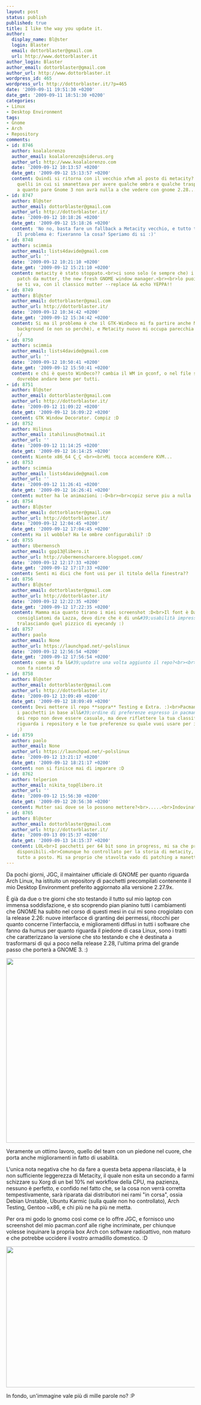 ```yaml
---
layout: post
status: publish
published: true
title: I like the way you update it.
author:
  display_name: Bl@ster
  login: Blaster
  email: dottorblaster@gmail.com
  url: http://www.dottorblaster.it
author_login: Blaster
author_email: dottorblaster@gmail.com
author_url: http://www.dottorblaster.it
wordpress_id: 465
wordpress_url: http://dottorblaster.it/?p=465
date: '2009-09-11 19:51:30 +0200'
date_gmt: '2009-09-11 18:51:30 +0200'
categories:
- Linux
- Desktop Environment
tags:
- Gnome
- Arch
- Repository
comments:
- id: 8746
  author: koalalorenzo
  author_email: koalalorenzo@siderus.org
  author_url: http://www.koalalorenzo.com
  date: '2009-09-12 10:13:57 +0200'
  date_gmt: '2009-09-12 15:13:57 +0200'
  content: Quindi si ritorna con il vecchio xfwm al posto di metacity? xD<br>Bei tempi
    quelli in cui si smanettava per avere qualche ombra e qualche trasparenza :D <br>Ma
    a quanto pare Gnome 3 non avrà nulla a che vedere con gnome 2.28... o sbaglio?
- id: 8747
  author: Bl@ster
  author_email: dottorblaster@gmail.com
  author_url: http://dottorblaster.it/
  date: '2009-09-12 10:18:26 +0200'
  date_gmt: '2009-09-12 15:18:26 +0200'
  content: 'No no, basta fare un fallback a Metacity vecchio, e tutto torna a posto.
    Il problema è: fixeranno la cosa? Speriamo di si :)'
- id: 8748
  author: scimmia
  author_email: lists4davide@gmail.com
  author_url: ''
  date: '2009-09-12 10:21:10 +0200'
  date_gmt: '2009-09-12 15:21:10 +0200'
  content: metacity è stato stoppato.<br>ci sono solo (e sempre che) i backport delle
    patch da mutter, the new fresh GNOME window manager.<br><br>lo puoi usare già,
    se ti va, con il classico mutter --replace && echo YEPPA!!
- id: 8749
  author: Bl@ster
  author_email: dottorblaster@gmail.com
  author_url: http://dottorblaster.it/
  date: '2009-09-12 10:34:42 +0200'
  date_gmt: '2009-09-12 15:34:42 +0200'
  content: Si ma il problema è che il GTK-WinDeco mi fa partire anche Metacity in
    background (e non so perchè), e Metacity nuovo mi occupa parecchia CPU in più
    :/
- id: 8750
  author: scimmia
  author_email: lists4davide@gmail.com
  author_url: ''
  date: '2009-09-12 10:50:41 +0200'
  date_gmt: '2009-09-12 15:50:41 +0200'
  content: e chi è questo WinDeco?? cambia il WM in gconf, o nel file session generale,
    dovrebbe andare bene per tutti.
- id: 8751
  author: Bl@ster
  author_email: dottorblaster@gmail.com
  author_url: http://dottorblaster.it/
  date: '2009-09-12 11:09:22 +0200'
  date_gmt: '2009-09-12 16:09:22 +0200'
  content: GTK Window Decorator. Compiz :D
- id: 8752
  author: Hilinus
  author_email: itahilinus@hotmail.it
  author_url: ''
  date: '2009-09-12 11:14:25 +0200'
  date_gmt: '2009-09-12 16:14:25 +0200'
  content: Niente x86_64 Ç_Ç <br><br>Mi tocca accendere KVM...
- id: 8753
  author: scimmia
  author_email: lists4davide@gmail.com
  author_url: ''
  date: '2009-09-12 11:26:41 +0200'
  date_gmt: '2009-09-12 16:26:41 +0200'
  content: mutter ha le animazioni :-D<br><br>copiz serve piu a nulla :-D
- id: 8754
  author: Bl@ster
  author_email: dottorblaster@gmail.com
  author_url: http://dottorblaster.it/
  date: '2009-09-12 12:04:45 +0200'
  date_gmt: '2009-09-12 17:04:45 +0200'
  content: Ha il wobble? Ha le ombre configurabili? :D
- id: 8755
  author: Ubermensch
  author_email: gpp13@libero.it
  author_url: http://ubermenscharcere.blogspot.com/
  date: '2009-09-12 12:17:33 +0200'
  date_gmt: '2009-09-12 17:17:33 +0200'
  content: Senti mi dici che font usi per il titolo della finestra??
- id: 8756
  author: Bl@ster
  author_email: dottorblaster@gmail.com
  author_url: http://dottorblaster.it/
  date: '2009-09-12 12:22:35 +0200'
  date_gmt: '2009-09-12 17:22:35 +0200'
  content: Mamma mia quanto tirano i miei screenshot :D<br>Il font è Daniel Bold,
    consigliatomi da Lazza, devo dire che è di un&#39;usabilità impressionante non
    tralasciando quel pizzico di eyecandy :)
- id: 8757
  author: paolo
  author_email: None
  author_url: https://launchpad.net/~polslinux
  date: '2009-09-12 12:56:54 +0200'
  date_gmt: '2009-09-12 17:56:54 +0200'
  content: come si fa l&#39;updatre una volta aggiunto il repo?<br><br>pacman -Syu
    non fa niente xD
- id: 8758
  author: Bl@ster
  author_email: dottorblaster@gmail.com
  author_url: http://dottorblaster.it/
  date: '2009-09-12 13:09:49 +0200'
  date_gmt: '2009-09-12 18:09:49 +0200'
  content: Devi mettere il repo **sopra** Testing e Extra. :)<br>Pacman seleziona
    i pacchetti in base all&#39;ordine di preferenze espresso in pacman.conf; l&#39;ordine
    dei repo non deve essere casuale, ma deve riflettere la tua classifica per quanto
    riguarda i repository e le tue preferenze su quale vuoi usare per i pacchetti
    ;)
- id: 8759
  author: paolo
  author_email: None
  author_url: https://launchpad.net/~polslinux
  date: '2009-09-12 13:21:17 +0200'
  date_gmt: '2009-09-12 18:21:17 +0200'
  content: non si finisce mai di imparare :D
- id: 8762
  author: telperion
  author_email: nikita_top@libero.it
  author_url: ''
  date: '2009-09-12 15:56:30 +0200'
  date_gmt: '2009-09-12 20:56:30 +0200'
  content: Mutter sai dove se lo possono mettere?<br>.....<br>Indovinato.<br>:D
- id: 8765
  author: Bl@ster
  author_email: dottorblaster@gmail.com
  author_url: http://dottorblaster.it/
  date: '2009-09-13 09:15:37 +0200'
  date_gmt: '2009-09-13 14:15:37 +0200'
  content: LOL<br>I pacchetti per 64 bit sono in progress, mi sa che presto saranno
    disponibili.<br>Comunque ho controllato per la storia di metacity, su Ubuntu è
    tutto a posto. Mi sa proprio che stavolta vado di patching a manetta :D
---
```

<p>Da pochi giorni, JGC, il maintainer ufficiale di GNOME per quanto riguarda Arch Linux, ha istituito un repository di pacchetti precompilati contenente il mio Desktop Environment preferito aggiornato alla versione 2.27.9x.</p>
<p>È già da due o tre giorni che sto testando il tutto sul mio laptop con immensa soddisfazione, e sto scoprendo pian pianino tutti i cambiamenti che GNOME ha subito nel corso di questi mesi in cui mi sono crogiolato con la release 2.26: nuove interfacce di granting dei permessi, ritocchi per quanto concerne l'interfaccia, e miglioramenti diffusi in tutti i software che fanno da humus per quanto riguarda il piedone di casa Linux, sono i tratti che caratterizzano la versione che sto testando e che è destinata a trasformarsi di qui a poco nella release 2.28, l'ultima prima del grande passo che porterà a GNOME 3. :)</p>
<p style="text-align: center;"><img class="alignnone" src="http://i28.tinypic.com/o0p5li.jpg" alt="" width="554" height="494" /></p>
<p style="text-align: left;">Veramente un ottimo lavoro, quello del team con un piedone nel cuore, che porta anche miglioramenti in fatto di usabilità.</p>
<p style="text-align: left;">L'unica nota negativa che ho da fare a questa beta appena rilasciata, è la non sufficiente leggerezza di Metacity, il quale non esita un secondo a farmi schizzare su Xorg di un bel 10% nel workflow della CPU, ma pazienza, nessuno è perfetto, e confido nel fatto che, se la cosa non verrà corretta tempestivamente, sarà riparata dai distributori nei rami "in corsa", ossia Debian Unstable, Ubuntu Karmic (sulla quale non ho controllato), Arch Testing, Gentoo ~x86, e chi più ne ha più ne metta.</p>
<p style="text-align: left;">Per ora mi godo lo gnomo così come ce lo offre JGC, e fornisco uno screenshot del mio pacman.conf alle righe incriminate, per chiunque volesse inquinare la propria box Arch con software radioattivo, non maturo e che potrebbe uccidere il vostro armadillo domestico. :D</p>
<p style="text-align: center;"><img class="alignnone" src="http://i27.tinypic.com/20adoa9.jpg" alt="" width="515" height="377" /></p>
<p style="text-align: left;">In fondo, un'immagine vale più di mille parole no? :P</p>
